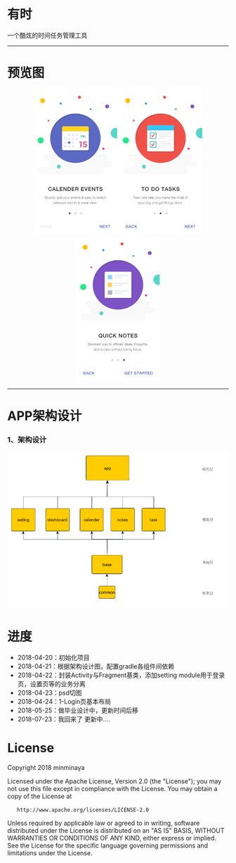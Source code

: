 # 有时

一个酷炫的时间任务管理工具

---
# 预览图

<div align="center">
<img src="/img/3-Walkthrough-Calendars.jpg" height="330" width="190" >
<img src="/img/4-Walkthrough-To-Do-Task.jpg" height="330" width="190" >
<img src="/img/5-Walkthrough-Quick-Notes.jpg" height="330" width="190" >
 </div>
 
 ---
 
 # APP架构设计
 
 ### 1、架构设计
 
 ![](/img/app_architecture_design.png)
 
 
 # 进度
 
 - 2018-04-20：初始化项目
 - 2018-04-21：根据架构设计图，配置gradle各组件间依赖
 - 2018-04-22：封装Activity与Fragment基类，添加setting module用于登录页，设置页等的业务分离
 - 2018-04-23：psd切图
 - 2018-04-24：1-Login页基本布局
 - 2018-05-25：做毕业设计中，更新时间后移
 - 2018-07-23：我回来了
 更新中....
 
 
 # License
 
   Copyright 2018 minminaya

   Licensed under the Apache License, Version 2.0 (the "License");
   you may not use this file except in compliance with the License.
   You may obtain a copy of the License at

       http://www.apache.org/licenses/LICENSE-2.0

   Unless required by applicable law or agreed to in writing, software
   distributed under the License is distributed on an "AS IS" BASIS,
   WITHOUT WARRANTIES OR CONDITIONS OF ANY KIND, either express or implied.
   See the License for the specific language governing permissions and
   limitations under the License.
